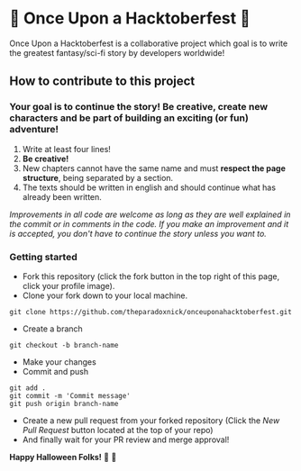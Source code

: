 # :jack_o_lantern: Once Upon a Hacktoberfest :jack_o_lantern:
Once Upon a Hacktoberfest is a collaborative project which goal is to write the greatest fantasy/sci-fi story by developers worldwide!

## How to contribute to this project

### Your goal is to continue the story! Be creative, create new characters and be part of building an exciting (or fun) adventure!

1. Write at least four lines!
2. **Be creative!**
3. New chapters cannot have the same name and must **respect the page structure**, being separated by a section.
4. The texts should be written in english and should continue what has already been written.

_Improvements in all code are welcome as long as they are well explained in the commit or in comments in the code. If you make an improvement and it is accepted, you don't have to continue the story unless you want to._

### Getting started

* Fork this repository (click the fork button in the top right of this page, click your profile image).
* Clone your fork down to your local machine.

```
git clone https://github.com/theparadoxnick/onceuponahacktoberfest.git
```

* Create a branch

```
git checkout -b branch-name
```

* Make your changes
* Commit and push

```
git add .
git commit -m 'Commit message'
git push origin branch-name
```
* Create a new pull request from your forked repository (Click the _New Pull Request_ button located at the top of your repo)
* And finally wait for your PR review and merge approval!

**Happy Halloween Folks!** :jack_o_lantern: :ghost:
